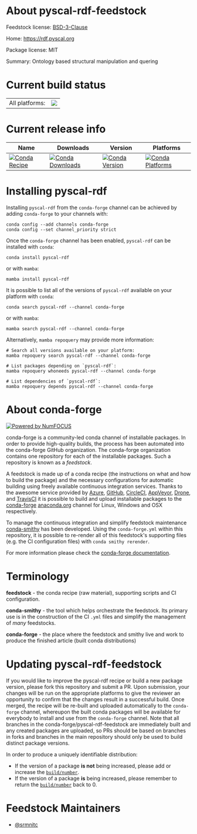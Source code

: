 About pyscal-rdf-feedstock
==========================

Feedstock license: [BSD-3-Clause](https://github.com/conda-forge/pyscal-rdf-feedstock/blob/main/LICENSE.txt)

Home: https://rdf.pyscal.org

Package license: MIT

Summary: Ontology based structural manipulation and quering

Current build status
====================


<table><tr><td>All platforms:</td>
    <td>
      <a href="https://dev.azure.com/conda-forge/feedstock-builds/_build/latest?definitionId=19612&branchName=main">
        <img src="https://dev.azure.com/conda-forge/feedstock-builds/_apis/build/status/pyscal-rdf-feedstock?branchName=main">
      </a>
    </td>
  </tr>
</table>

Current release info
====================

| Name | Downloads | Version | Platforms |
| --- | --- | --- | --- |
| [![Conda Recipe](https://img.shields.io/badge/recipe-pyscal--rdf-green.svg)](https://anaconda.org/conda-forge/pyscal-rdf) | [![Conda Downloads](https://img.shields.io/conda/dn/conda-forge/pyscal-rdf.svg)](https://anaconda.org/conda-forge/pyscal-rdf) | [![Conda Version](https://img.shields.io/conda/vn/conda-forge/pyscal-rdf.svg)](https://anaconda.org/conda-forge/pyscal-rdf) | [![Conda Platforms](https://img.shields.io/conda/pn/conda-forge/pyscal-rdf.svg)](https://anaconda.org/conda-forge/pyscal-rdf) |

Installing pyscal-rdf
=====================

Installing `pyscal-rdf` from the `conda-forge` channel can be achieved by adding `conda-forge` to your channels with:

```
conda config --add channels conda-forge
conda config --set channel_priority strict
```

Once the `conda-forge` channel has been enabled, `pyscal-rdf` can be installed with `conda`:

```
conda install pyscal-rdf
```

or with `mamba`:

```
mamba install pyscal-rdf
```

It is possible to list all of the versions of `pyscal-rdf` available on your platform with `conda`:

```
conda search pyscal-rdf --channel conda-forge
```

or with `mamba`:

```
mamba search pyscal-rdf --channel conda-forge
```

Alternatively, `mamba repoquery` may provide more information:

```
# Search all versions available on your platform:
mamba repoquery search pyscal-rdf --channel conda-forge

# List packages depending on `pyscal-rdf`:
mamba repoquery whoneeds pyscal-rdf --channel conda-forge

# List dependencies of `pyscal-rdf`:
mamba repoquery depends pyscal-rdf --channel conda-forge
```


About conda-forge
=================

[![Powered by
NumFOCUS](https://img.shields.io/badge/powered%20by-NumFOCUS-orange.svg?style=flat&colorA=E1523D&colorB=007D8A)](https://numfocus.org)

conda-forge is a community-led conda channel of installable packages.
In order to provide high-quality builds, the process has been automated into the
conda-forge GitHub organization. The conda-forge organization contains one repository
for each of the installable packages. Such a repository is known as a *feedstock*.

A feedstock is made up of a conda recipe (the instructions on what and how to build
the package) and the necessary configurations for automatic building using freely
available continuous integration services. Thanks to the awesome service provided by
[Azure](https://azure.microsoft.com/en-us/services/devops/), [GitHub](https://github.com/),
[CircleCI](https://circleci.com/), [AppVeyor](https://www.appveyor.com/),
[Drone](https://cloud.drone.io/welcome), and [TravisCI](https://travis-ci.com/)
it is possible to build and upload installable packages to the
[conda-forge](https://anaconda.org/conda-forge) [anaconda.org](https://anaconda.org/)
channel for Linux, Windows and OSX respectively.

To manage the continuous integration and simplify feedstock maintenance
[conda-smithy](https://github.com/conda-forge/conda-smithy) has been developed.
Using the ``conda-forge.yml`` within this repository, it is possible to re-render all of
this feedstock's supporting files (e.g. the CI configuration files) with ``conda smithy rerender``.

For more information please check the [conda-forge documentation](https://conda-forge.org/docs/).

Terminology
===========

**feedstock** - the conda recipe (raw material), supporting scripts and CI configuration.

**conda-smithy** - the tool which helps orchestrate the feedstock.
                   Its primary use is in the construction of the CI ``.yml`` files
                   and simplify the management of *many* feedstocks.

**conda-forge** - the place where the feedstock and smithy live and work to
                  produce the finished article (built conda distributions)


Updating pyscal-rdf-feedstock
=============================

If you would like to improve the pyscal-rdf recipe or build a new
package version, please fork this repository and submit a PR. Upon submission,
your changes will be run on the appropriate platforms to give the reviewer an
opportunity to confirm that the changes result in a successful build. Once
merged, the recipe will be re-built and uploaded automatically to the
`conda-forge` channel, whereupon the built conda packages will be available for
everybody to install and use from the `conda-forge` channel.
Note that all branches in the conda-forge/pyscal-rdf-feedstock are
immediately built and any created packages are uploaded, so PRs should be based
on branches in forks and branches in the main repository should only be used to
build distinct package versions.

In order to produce a uniquely identifiable distribution:
 * If the version of a package **is not** being increased, please add or increase
   the [``build/number``](https://docs.conda.io/projects/conda-build/en/latest/resources/define-metadata.html#build-number-and-string).
 * If the version of a package **is** being increased, please remember to return
   the [``build/number``](https://docs.conda.io/projects/conda-build/en/latest/resources/define-metadata.html#build-number-and-string)
   back to 0.

Feedstock Maintainers
=====================

* [@srmnitc](https://github.com/srmnitc/)

